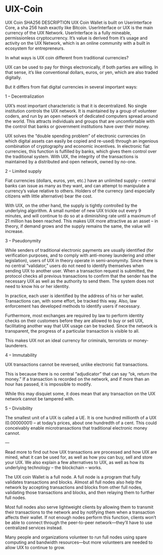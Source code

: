 # UIX-Coin
UIX Coin SHA256
DESCRIPTION
UIX Coin Wallet is built on Userinterface Core, a sha 256 hash exactly like Bitcoin. UserInterface or UIX is the main currency of the UIX Network. UserInterface is a fully mineable, permissionless cryptocurrency. It’s value is derived from it’s usage and activity on the UIX Network, which is an online community with a built in ecosystem for entrepreneurs.

In what ways is UIX coin different from traditional currencies?

UIX can be used to pay for things electronically, if both parties are willing. In that sense, it’s like conventional dollars, euros, or yen, which are also traded digitally.

But it differs from fiat digital currencies in several important ways:

1 – Decentralization

UIX’s most important characteristic is that it is decentralized. No single institution controls the UIX network. It is maintained by a group of volunteer coders, and run by an open network of dedicated computers spread around the world. This attracts individuals and groups that are uncomfortable with the control that banks or government institutions have over their money.

UIX solves the “double spending problem” of electronic currencies (in which digital assets can easily be copied and re-used) through an ingenious combination of cryptography and economic incentives. In electronic fiat currencies, this function is fulfilled by banks, which gives them control over the traditional system. With UIX, the integrity of the transactions is maintained by a distributed and open network, owned by no-one.

2 – Limited supply

Fiat currencies (dollars, euros, yen, etc.) have an unlimited supply – central banks can issue as many as they want, and can attempt to manipulate a currency’s value relative to others. Holders of the currency (and especially citizens with little alternative) bear the cost.

With UIX, on the other hand, the supply is tightly controlled by the underlying algorithm. A small number of new UIX trickle out every 9 minutes, and will continue to do so at a diminishing rate until a maximum of 21 million has been reached. This makes UIX more attractive as an asset – in theory, if demand grows and the supply remains the same, the value will increase.

3 – Pseudonymity

While senders of traditional electronic payments are usually identified (for verification purposes, and to comply with anti-money laundering and other legislation), users of UIX in theory operate in semi-anonymity. Since there is no central “validator,” users do not need to identify themselves when sending UIX to another user. When a transaction request is submitted, the protocol checks all previous transactions to confirm that the sender has the necessary UIX as well as the authority to send them. The system does not need to know his or her identity.

In practice, each user is identified by the address of his or her wallet. Transactions can, with some effort, be tracked this way. Also, law enforcement has developed methods to identify users if necessary.

Furthermore, most exchanges are required by law to perform identity checks on their customers before they are allowed to buy or sell UIX, facilitating another way that UIX usage can be tracked. Since the network is transparent, the progress of a particular transaction is visible to all.

This makes UIX not an ideal currency for criminals, terrorists or money-launderers.

4 – Immutability

UIX transactions cannot be reversed, unlike electronic fiat transactions.

This is because there is no central “adjudicator” that can say “ok, return the money.” If a transaction is recorded on the network, and if more than an hour has passed, it is impossible to modify.

While this may disquiet some, it does mean that any transaction on the UIX network cannot be tampered with.

5 – Divisibility

The smallest unit of a UIX is called a UE. It is one hundred millionth of a UIX (0.00000001) – at today’s prices, about one hundredth of a cent. This could conceivably enable microtransactions that traditional electronic money cannot.

—

Read more to find out how UIX transactions are processed and how UIX are mined, what it can be used for, as well as how you can buy, sell and store your UIX. We also explain a few alternatives to UIX, as well as how its underlying technology – the blockchain – works.

 

The UIX coin Wallet is a full node.  A full node is a program that fully validates transactions and blocks. Almost all full nodes also help the network by accepting transactions and blocks from other full nodes, validating those transactions and blocks, and then relaying them to further full nodes.

Most full nodes also serve lightweight clients by allowing them to transmit their transactions to the network and by notifying them when a transaction affects their wallet. If not enough nodes perform this function, clients won’t be able to connect through the peer-to-peer network—they’ll have to use centralized services instead.

Many people and organizations volunteer to run full nodes using spare computing and bandwidth resources—but more volunteers are needed to allow UIX to continue to grow.
